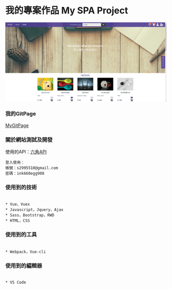 # 我的專案作品 My SPA Project

![image](img/myWebsite.png)

### 我的GitPage

[MyGitPage](https://edward.yihao.nctu.me/#/home)

### 關於網站測試及開發

使用的API：[六角API](https://github.com/hexschool/vue-course-api-wiki/wiki)
```
登入使用：
帳號：s2995510@gmail.com
密碼：ink660egg908
```
### 使用到的技術
```

* Vue，Vuex
* Javascript，Jquery，Ajax
* Sass，Bootstrap，RWD
* HTML，CSS

```
### 使用到的工具
```

* Webpack，Vue-cli

```
### 使用到的編輯器
```

* VS Code

```

